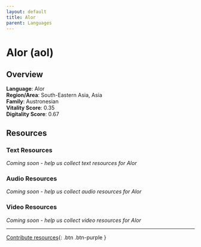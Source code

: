 ```yaml
---
layout: default
title: Alor
parent: Languages
---
```


# Alor (aol)

## Overview

**Language**: Alor  
**Region/Area**: South-Eastern Asia, Asia  
**Family**: Austronesian  
**Vitality Score**: 0.35  
**Digitality Score**: 0.67  

## Resources

### Text Resources
*Coming soon - help us collect text resources for Alor*

### Audio Resources
*Coming soon - help us collect audio resources for Alor*

### Video Resources
*Coming soon - help us collect video resources for Alor*

---

[Contribute resources](https://fairtrain.github.io/){: .btn .btn-purple }
